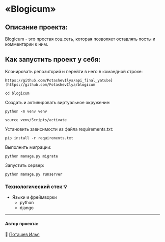 # «Blogicum»

## Описание проекта: 
Blogicum - это простая соц.сеть, которая позволяет оставлять посты и комментарии к ним. 

## Как запустить проект у себя:
Клонировать репозиторий и перейти в него в командной строке:
```
https://github.com/PotashevIlya/api_final_yatube](https://github.com/PotashevIlya/blogicum
```
```
cd blogicum
```
Cоздать и активировать виртуальное окружение:
```
python -m venv venv
```
```
source venv/Scripts/activate
```
Установить зависимости из файла requirements.txt:
```
pip install -r requirements.txt
```
Выполнить миграции:
```
python manage.py migrate
```
Запустить сервер:
```
python manage.py runserver
```
### Технологический стек :bulb:
- Языки и фреймворки  
  - python  
  - django  

___  
#### Автор проекта:  
:small_orange_diamond: [Поташев Илья](https://github.com/PotashevIlya)  
